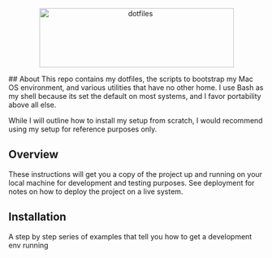 <p align="center">
  <img src="https://s3.amazonaws.com/nf-assets/logo.svg" alt="dotfiles" width="383" height="117">
</p>
## About
This repo contains my dotfiles, the scripts to bootstrap my Mac OS environment, and various utilities that have no other home. I use Bash as my shell because its set the default on most systems, and I favor portability above all else.

While I will outline how to install my setup from scratch, I would recommend using my setup for reference purposes only.

## Overview

These instructions will get you a copy of the project up and running on your
local machine for development and testing purposes. See deployment for notes on
how to deploy the project on a live system.

## Installation

A step by step series of examples that tell you how to get a development env running
